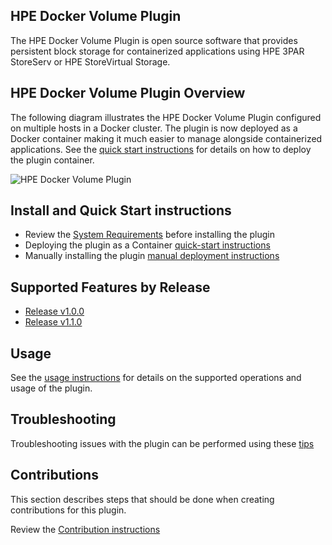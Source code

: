 ## HPE Docker Volume Plugin

The HPE Docker Volume Plugin is open source software that provides persistent block storage for containerized applications using HPE 3PAR StoreServ or HPE StoreVirtual Storage. 

## HPE Docker Volume Plugin Overview
The following diagram illustrates the HPE Docker Volume Plugin configured on multiple hosts in a Docker cluster. The plugin is now deployed as a Docker container making it much easier to manage alongside containerized applications. See the [quick start instructions](/quick-start/README.md) for details on how to deploy the plugin container.


![HPE Docker Volume Plugin](/docs/img/HPE-DockerVolumePlugin-Overview.png "Storage Overview")

## Install and Quick Start instructions

  * Review the [System Requirements](/docs/system-reqs.md) before installing the plugin
  * Deploying the plugin as a Container [quick-start instructions](/quick-start/README.md)
  * Manually installing the plugin [manual deployment instructions](docs/manual-install.md)


## Supported Features by Release

  * [Release v1.0.0](/docs/releases/release-v1.0.0.md)
  * [Release v1.1.0](/docs/releases/release-v1.1.0.md)

## Usage

See the [usage instructions](/docs/usage.md) for details on the supported operations and usage of the plugin.

## Troubleshooting

Troubleshooting issues with the plugin can be performed using these [tips](/docs/troubleshooting.md) 

## Contributions

This section describes steps that should be done when creating contributions for this plugin.

Review the [Contribution instructions](/docs/contribute.md) 

